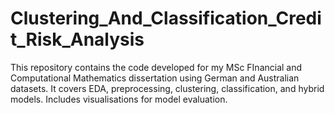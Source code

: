 # Clustering_And_Classification_Credit_Risk_Analysis
This repository contains the code developed for my MSc FInancial and Computational Mathematics dissertation using German and Australian datasets. It covers EDA, preprocessing, clustering, classification, and hybrid models. Includes visualisations for model evaluation.
